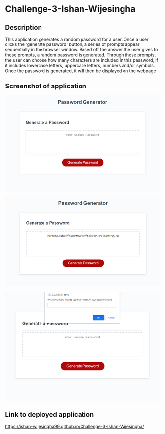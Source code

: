 # Challenge-3-Ishan-Wijesingha



## Description
This application generates a random password for a user. Once a user clicks the 'generate password' button, a series of prompts appear sequentially in the browser window. Based off the answer the user gives to these prompts, a random password is generated. Through these prompts, the user can choose how many characters are included in this password, if it includes lowercase letters, uppercase letters, numbers and/or symbols. Once the password is generated, it will then be displayed on the webpage


## Screenshot of application

![screenshot-1](./assets/images/screenshot-1.png)

![screenshot-2](./assets/images/screenshot-2.png)

![screenshot-3](./assets/images/screenshot-3.png)


## Link to deployed application
https://ishan-wijesingha99.github.io/Challenge-3-Ishan-Wijesingha/
